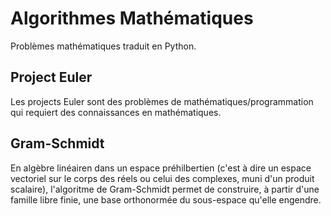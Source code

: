 # Algorithmes Mathématiques

Problèmes mathématiques traduit en Python.

## Project Euler
Les projects Euler sont des problèmes de mathématiques/programmation qui requiert des connaissances en mathématiques.

## Gram-Schmidt
En algèbre linéairen dans un espace préhilbertien (c'est à dire un espace vectoriel sur le corps des réels ou celui des complexes, muni d'un produit scalaire), l'algoritme de Gram-Schmidt permet de construire, à partir d'une famille libre finie, une base orthonormée du sous-espace qu'elle engendre. 